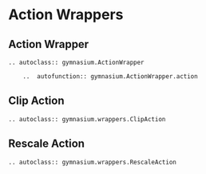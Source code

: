 # Action Wrappers

## Action Wrapper

```{eval-rst}
.. autoclass:: gymnasium.ActionWrapper

    ..  autofunction:: gymnasium.ActionWrapper.action
```

## Clip Action

```{eval-rst}
.. autoclass:: gymnasium.wrappers.ClipAction
```

## Rescale Action

```{eval-rst}
.. autoclass:: gymnasium.wrappers.RescaleAction
```

